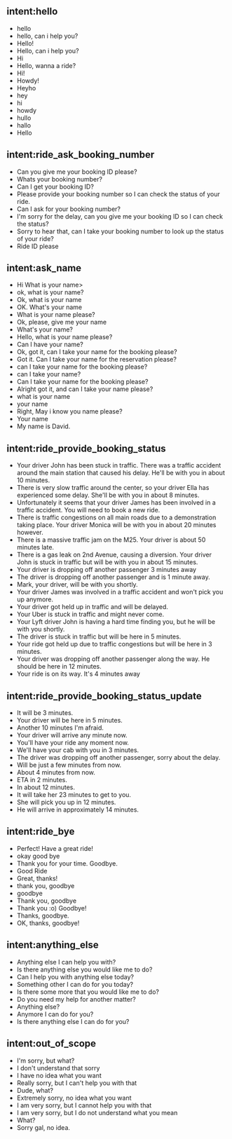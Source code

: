## intent:hello
- hello
- hello, can i help you?
- Hello!
- Hello, can i help you?
- Hi
- Hello, wanna a ride?
- Hi!
- Howdy!
- Heyho
- hey
- hi
- howdy
- hullo
- hallo
- Hello

## intent:ride_ask_booking_number
- Can you give me your booking ID please?
- Whats your booking number?
- Can I get your booking ID?
- Please provide your booking number so I can check the status of your ride.
- Can I ask for your booking number?
- I'm sorry for the delay, can you give me your booking ID so I can check the status?
- Sorry to hear that, can I take your booking number to look up the status of your ride?
- Ride ID please

## intent:ask_name
- Hi What is your name>
- ok, what is your name?
- Ok, what is your name
- OK. What's your name 
- What is your name please?
- Ok, please, give me your name
- What's your name?
- Hello, what is your name please?
- Can I have your name?
- Ok, got it, can I take your name for the booking please?
- Got it. Can I take your name for the reservation please?
- can I take your name for the booking please?
- can I take your name?
- Can I take your name for the booking please?
- Alright got it, and can I take your name please?
- what is your name
- your name
- Right, May i know you name please?
- Your name
- My name is David.

## intent:ride_provide_booking_status
- Your driver John has been stuck in traffic. There was a traffic accident around the main station that caused his delay. He'll be with you in about 10 minutes.
- There is very slow traffic around the center, so your driver Ella has experienced some delay. She'll be with you in about 8 minutes.
- Unfortunately it seems that your driver James has been involved in a traffic accident. You will need to book a new ride.
- There is traffic congestions on all main roads due to a demonstration taking place. Your driver Monica will be with you in about 20 minutes however.
- There is a massive traffic jam on the M25. Your driver is about 50 minutes late.
- There is a gas leak on 2nd Avenue, causing a diversion. Your driver John is stuck in traffic but will be with you in about 15 minutes.
- Your driver is dropping off another passenger 3 minutes away
- The driver is dropping off another passenger and is 1 minute away.
- Mark, your driver, will be with you shortly.
- Your driver James was involved in a traffic accident and won't pick you up anymore.
- Your driver got held up in traffic and will be delayed.
- Your Uber is stuck in traffic and might never come.
- Your Lyft driver John is having a hard time finding you, but he will be with you shortly.
- The driver is stuck in traffic but will be here in 5 minutes.
- Your ride got held up due to traffic congestions but will be here in 3 minutes.
- Your driver was dropping off another passenger along the way. He should be here in 12 minutes.
- Your ride is on its way. It's 4 minutes away

## intent:ride_provide_booking_status_update
- It will be 3 minutes.
- Your driver will be here in 5 minutes.
- Another 10 minutes I'm afraid.
- Your driver will arrive any minute now.
- You'll have your ride any moment now.
- We'll have your cab with you in 3 minutes.
- The driver was dropping off another passenger, sorry about the delay.
- Will be just a few minutes from now.
- About 4 minutes from now.
- ETA in 2 minutes.
- In about 12 minutes.
- It will take her 23 minutes to get to you.
- She will pick you up in 12 minutes.
- He will arrive in approximately 14 minutes.

## intent:ride_bye
- Perfect! Have a great ride!
- okay good bye
- Thank you for your time. Goodbye.
- Good Ride
- Great, thanks!
- thank you, goodbye
- goodbye
- Thank you, goodbye
- Thank you :o) Goodbye!
- Thanks, goodbye.
- OK, thanks, goodbye!

## intent:anything_else
- Anything else I can help you with?
- Is there anything else you would like me to do?
- Can I help you with anything else today?
- Something other I can do for you today?
- Is there some more that you would like me to do?
- Do you need my help for another matter?
- Anything else?
- Anymore I can do for you?
- Is there anything else I can do for you?

## intent:out_of_scope
- I'm sorry, but what?
- I don't understand that sorry
- I have no idea what you want
- Really sorry, but I can't help you with that
- Dude, what?
- Extremely sorry, no idea what you want
- I am very sorry, but I cannot help you with that
- I am very sorry, but I do not understand what you mean
- What?
- Sorry gal, no idea.